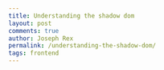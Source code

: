 ```yaml
---
title: Understanding the shadow dom
layout: post
comments: true
author: Joseph Rex
permalink: /understanding-the-shadow-dom/
tags: frontend
---
```

